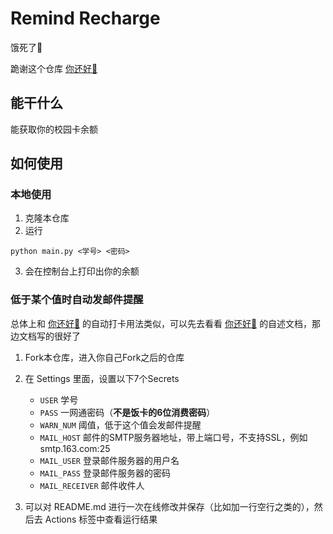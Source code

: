 # Remind Recharge

饿死了🐎

跪谢这个仓库 [你还好🐎](https://github.com/unbyte/are-u-ok)

## 能干什么

能获取你的校园卡余额

## 如何使用

### 本地使用

1. 克隆本仓库
2. 运行
```
python main.py <学号> <密码>
```

3. 会在控制台上打印出你的余额

### 低于某个值时自动发邮件提醒

总体上和 [你还好🐎](https://github.com/unbyte/are-u-ok) 的自动打卡用法类似，可以先去看看 [你还好🐎](https://github.com/unbyte/are-u-ok) 的自述文档，那边文档写的很好了

1. Fork本仓库，进入你自己Fork之后的仓库
2. 在 Settings 里面，设置以下7个Secrets
   - `USER` 学号
   - `PASS` 一网通密码（**不是饭卡的6位消费密码**）
   - `WARN_NUM` 阈值，低于这个值会发邮件提醒
   - `MAIL_HOST` 邮件的SMTP服务器地址，带上端口号，不支持SSL，例如 smtp.163.com:25
   - `MAIL_USER` 登录邮件服务器的用户名
   - `MAIL_PASS` 登录邮件服务器的密码
   - `MAIL_RECEIVER` 邮件收件人

3. 可以对 README.md 进行一次在线修改并保存（比如加一行空行之类的），然后去 Actions 标签中查看运行结果

